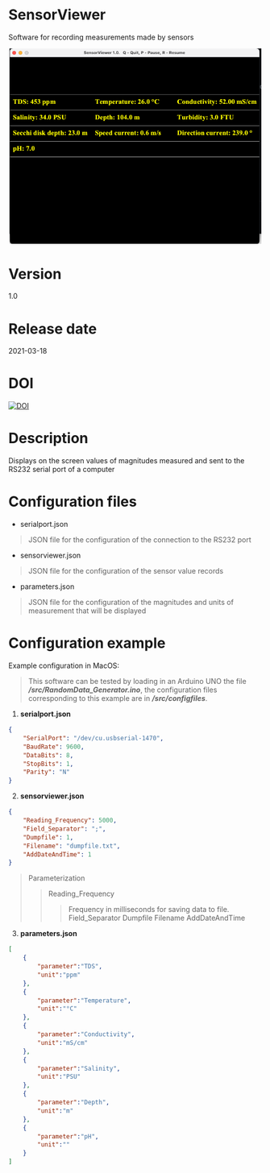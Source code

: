 # SensorViewer

Software for recording measurements made by sensors

<p align="center">
<img src="/image/SensorViewer_Screenshot.png" width="500">
</p>

# Version

1.0

# Release date

2021-03-18

# DOI

[![DOI](https://zenodo.org/badge/DOI/10.5281/zenodo.7955166.svg)](https://doi.org/10.5281/zenodo.7955166)

# Description

Displays on the screen values of magnitudes measured and sent to the RS232 serial port of a computer  

# Configuration files

- serialport.json
> JSON file for the configuration of the connection to the RS232 port
- sensorviewer.json
> JSON file for the configuration of the sensor value records
- parameters.json
> JSON file for the configuration of the magnitudes and units of measurement that will be displayed

# Configuration example

Example configuration in MacOS: 

> This software can be tested by loading in an Arduino UNO the file ***/src/RandomData_Generator.ino***, the configuration files corresponding to this example are in ***/src/configfiles***.

1. **serialport.json**

```json
{
    "SerialPort": "/dev/cu.usbserial-1470",
    "BaudRate": 9600,
    "DataBits": 8,
    "StopBits": 1,
    "Parity": "N"
}     
```

2. **sensorviewer.json**

```json
{
    "Reading_Frequency": 5000,
    "Field_Separator": ";",
    "Dumpfile": 1,
    "Filename": "dumpfile.txt",
    "AddDateAndTime": 1
}
```
> Parameterization
> > Reading_Frequency
> > > Frequency in milliseconds for saving data to file.
> > Field_Separator
> > Dumpfile
> > Filename
> > AddDateAndTime

3. **parameters.json**

```json
[
    {
        "parameter":"TDS",
        "unit":"ppm"
    },
    {
        "parameter":"Temperature",
        "unit":"°C"
    },
    {
        "parameter":"Conductivity",
        "unit":"mS/cm"
    },
    {
        "parameter":"Salinity",
        "unit":"PSU"
    },
    {
        "parameter":"Depth",
        "unit":"m"
    },
    {
        "parameter":"pH",
        "unit":""
    }
] 
```
